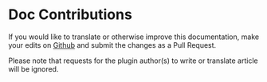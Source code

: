 # Doc Contributions

If you would like to translate or otherwise improve this documentation, make your edits on [Github](https://github.com/PikaMug/QuestsDoc) and submit the changes as a Pull Request.

Please note that requests for the plugin author(s) to write or translate article will be ignored.
